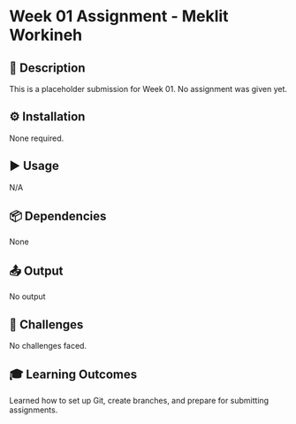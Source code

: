 # Week 01 Assignment - Meklit Workineh

## 📌 Description

This is a placeholder submission for Week 01. No assignment was given yet.

## ⚙️ Installation

None required.

## ▶️ Usage

N/A

## 📦 Dependencies

None

## 📤 Output

No output

## 🚧 Challenges

No challenges faced.

## 🎓 Learning Outcomes

Learned how to set up Git, create branches, and prepare for submitting assignments.
